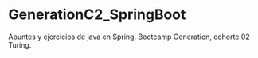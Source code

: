 # GenerationC2_SpringBoot
Apuntes y ejercicios de java en Spring. Bootcamp Generation, cohorte 02 Turing.

